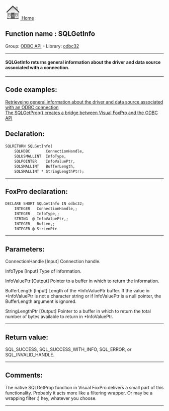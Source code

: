 [<img src="../../images/home.png"> Home ](https://github.com/VFPX/Win32API)  

## Function name : SQLGetInfo
Group: [ODBC API](../../functions_group.md#ODBC_API)  -  Library: [odbc32](../../libraries.md#odbc32)  
***  


#### SQLGetInfo returns general information about the driver and data source associated with a connection.
***  


## Code examples:
[Retrieveing general information about the driver and data source associated with an ODBC connection](../../samples/sample_289.md)  
[The SQLGetProp() creates a bridge between Visual FoxPro and the ODBC API](../../samples/sample_291.md)  

## Declaration:
```foxpro  
SQLRETURN SQLGetInfo(
	SQLHDBC       ConnectionHandle,
	SQLUSMALLINT  InfoType,
	SQLPOINTER    InfoValuePtr,
	SQLSMALLINT   BufferLength,
	SQLSMALLINT * StringLengthPtr);  
```  
***  


## FoxPro declaration:
```foxpro  
DECLARE SHORT SQLGetInfo IN odbc32;
	INTEGER   ConnectionHandle,;
	INTEGER   InfoType,;
	STRING  @ InfoValuePtr,;
	INTEGER   BufLen,;
	INTEGER @ StrLenPtr  
```  
***  


## Parameters:
ConnectionHandle 
[Input]
Connection handle. 

InfoType 
[Input]
Type of information. 

InfoValuePtr 
[Output]
Pointer to a buffer in which to return the information. 

BufferLength 
[Input]
Length of the *InfoValuePtr buffer. If the value in *InfoValuePtr is not a character string or if InfoValuePtr is a null pointer, the BufferLength argument is ignored. 

StringLengthPtr 
[Output]
Pointer to a buffer in which to return the total number of bytes available to return in *InfoValuePtr.   
***  


## Return value:
SQL_SUCCESS, SQL_SUCCESS_WITH_INFO, SQL_ERROR, or SQL_INVALID_HANDLE.  
***  


## Comments:
The native SQLGetProp function in Visual FoxPro delivers a small part of this functionality. Probably it acts more like a filtering wrapper. Or may be a wrapping filter :) hey, whatever you choose.  
  
***  

